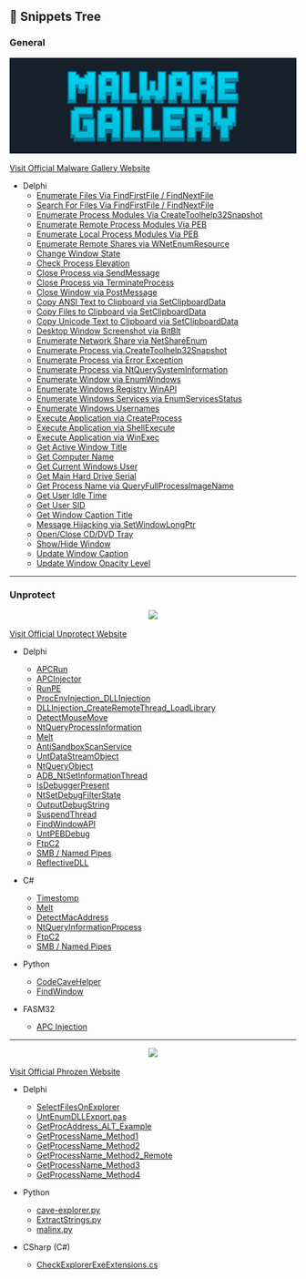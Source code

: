 ## 🌳 Snippets Tree

### General

<p align="center">
  <img src="Images/mgallery.png"/>
</p>

[Visit Official Malware Gallery Website](https://www.malwaregallery.com)

* Delphi
	* [Enumerate Files Via FindFirstFile / FindNextFile](Malware%20Gallery/enumerate-files-via-FindFirstFile-FindNextFile.pas)
	* [Search For Files Via FindFirstFile / FindNextFile](Malware%20Gallery/search-for-files-via-FindFirstFile-FindNextFile.pas)
	* [Enumerate Process Modules Via CreateToolhelp32Snapshot](Malware%20Gallery/enumerate-process-modules-via-CreateToolhelp32Snapshot.pas)
	* [Enumerate Remote Process Modules Via PEB](Malware%20Gallery/enumerate-remote-process-modules-via-peb.pas)
	* [Enumerate Local Process Modules Via PEB](Malware%20Gallery/enumerate-local-process-modules-via-peb.pas)
	* [Enumerate Remote Shares via WNetEnumResource](Malware%20Gallery/enumerate-remote-shares-via-WNetEnumResource.pas)
	* [Change Window State](Malware%20Gallery/change-window-state.pas)
	* [Check Process Elevation](Malware%20Gallery/check-process-elevation.pas)
	* [Close Process via SendMessage](Malware%20Gallery/close-process-via-SendMessage.pas)
	* [Close Process via TerminateProcess](Malware%20Gallery/close-process-via-TerminateProcess.pas)
	* [Close Window via PostMessage](Malware%20Gallery/close-window-via-PostMessage.pas)
	* [Copy ANSI Text to Clipboard via SetClipboardData](Malware%20Gallery/copy-ansi-text-to-clipboard-via-SetClipboardData.pas)
	* [Copy Files to Clipboard via SetClipboardData](Malware%20Gallery/copy-files-to-clipboard-via-SetClipboardData.pas)
	* [Copy Unicode Text to Clipboard via SetClipboardData](Malware%20Gallery/copy-unicode-text-to-clipboard-via-SetClipboardData.pas)
	* [Desktop Window Screenshot via BitBlt](Malware%20Gallery/desktop-window-screenshot-via-BitBlt.pas)
	* [Enumerate Network Share via NetShareEnum](Malware%20Gallery/enumerate-network-share-via-NetShareEnum.pas)
	* [Enumerate Process via CreateToolhelp32Snapshot](Malware%20Gallery/enumerate-process-via-createtoolhelp32snapshot.pas)
	* [Enumerate Process via Error Exception](Malware%20Gallery/enumerate-process-via-error-exception.pas)
	* [Enumerate Process via NtQuerySystemInformation](Malware%20Gallery/enumerate-process-via-NtQuerySystemInformation.pas)
	* [Enumerate Window via EnumWindows](Malware%20Gallery/enumerate-window-via-EnumWindows.pas)
	* [Enumerate Windows Registry WinAPI](Malware%20Gallery/enumerate-windows-registry-winapi.pas)
	* [Enumerate Windows Services via EnumServicesStatus](Malware%20Gallery/enumerate-windows-services-via-EnumServicesStatus.pas)
	* [Enumerate Windows Usernames](Malware%20Gallery/enumerate-windows-usernames.pas)
	* [Execute Application via CreateProcess](Malware%20Gallery/execute-application-via-CreateProcess.pas)
	* [Execute Application via ShellExecute](Malware%20Gallery/execute-application-via-ShellExecute.pas)
	* [Execute Application via WinExec](Malware%20Gallery/execute-application-via-winexec.pas)
	* [Get Active Window Title](Malware%20Gallery/get-active-window-title.pas)
	* [Get Computer Name](Malware%20Gallery/get-computer-name.pas)
	* [Get Current Windows User](Malware%20Gallery/get-current-windows-user.pas)
	* [Get Main Hard Drive Serial](Malware%20Gallery/get-main-hard-drive-serial.pas)
	* [Get Process Name via QueryFullProcessImageName](Malware%20Gallery/get-process-name-via-queryfullprocessimagename.pas)
	* [Get User Idle Time](Malware%20Gallery/get-user-idle-time.pas)
	* [Get User SID](Malware%20Gallery/get-user-sid.pas)
	* [Get Window Caption Title](Malware%20Gallery/get-window-caption-title.pas)
	* [Message Hijacking via SetWindowLongPtr](Malware%20Gallery/message-hijacking-via-SetWindowLongPtr.pas)
	* [Open/Close CD/DVD Tray](Malware%20Gallery/open-close-cddvd-tray.pas)
	* [Show/Hide Window](Malware%20Gallery/show-hide-window.pas)
	* [Update Window Caption](Malware%20Gallery/update-window-caption.pas)
	* [Update Window Opacity Level](Malware%20Gallery/update-window-opacity-level.pas)

---

### Unprotect

<p align="center">
  <img src="Images/Unprotect.png"/>
</p>

[Visit Official Unprotect Website](https://unprotect.it)

* Delphi
	* [APCRun](Unprotect/Delphi/APCRun.dpr)
	* [APCInjector](Unprotect/Delphi/APCInjector.dpr)
	* [RunPE](Unprotect/Delphi/RunPE.dpr)
	* [ProcEnvInjection_DLLInjection](Unprotect/Delphi/ProcEnvInjection_DLLInjection.dpr)
	* [DLLInjection_CreateRemoteThread_LoadLibrary](Unprotect/Delphi//DLLInjection_CreateRemoteThread_LoadLibrary.dpr)
	* [DetectMouseMove](Unprotect/Delphi/DetectMouseMove.dpr)
	* [NtQueryProcessInformation](Unprotect/Delphi/NtQueryProcessInformation.dpr)
	* [Melt](Unprotect/Delphi/Melt.dpr)
	* [AntiSandboxScanService](Unprotect/Delphi/AntiSandboxScanService.dpr)
	* [UntDataStreamObject](Unprotect/Delphi/UntDataStreamObject.pas)
	* [NtQueryObject](Unprotect/Delphi/NtQueryObject.dpr)
	* [ADB_NtSetInformationThread](Unprotect/Delphi/ADB_NtSetInformationThread.dpr)
	* [IsDebuggerPresent](Unprotect/Delphi/IsDebuggerPresent.dpr)
	* [NtSetDebugFilterState](Unprotect/Delphi/NtSetDebugFilterState.dpr)
	* [OutputDebugString](Unprotect/Delphi/OutputDebugString.dpr)
	* [SuspendThread](Unprotect/Delphi/SuspendThread.dpr)
	* [FindWindowAPI](Unprotect/Delphi/FindWindowAPI.dpr)
	* [UntPEBDebug](Unprotect/Delphi/UntPEBDebug.pas)
	* [FtpC2](Unprotect/Delphi/FtpC2.pas)
	* [SMB / Named Pipes](Unprotect/Delphi/NamedPipes_SMB.pas)
	* [ReflectiveDLL](Unprotect/Delphi/ReflectiveDLL.dpr)



* C#
	* [Timestomp](Unprotect/CS/Timestomp.cs)
	* [Melt](Unprotect/CS/Melt.cs)
	* [DetectMacAddress](Unprotect/CS/DetectMacAddress.cs)
	* [NtQueryInformationProcess](Unprotect/CS/NtQueryInformationProcess.cs)
	* [FtpC2](Unprotect/CS/FtpC2.cs)
	* [SMB / Named Pipes](Unprotect/CS/NamedPipes_SMB.cs)


* Python
	* [CodeCaveHelper](Unprotect/Python/CodeCaveHelper.py)
	* [FindWindow](Unprotect/Python/FindWindow.py)

 * FASM32
	* [APC Injection](Unprotect/FASM/x32/apc_injection.asm)

---

<p align="center">
  <img src="Images/Phrozen.png"/>
</p>

[Visit Official Phrozen Website](https://www.phrozen.io)

* Delphi
	* [SelectFilesOnExplorer](Delphi/SelectFilesOnExplorer/)
	* [UntEnumDLLExport.pas](Delphi/UntEnumDLLExport.pas)
	* [GetProcAddress_ALT_Example](Delphi/GetProcAddress_ALT_Example.pas)
	* [GetProcessName_Method1](Delphi/GetProcessName_Method1.pas)
	* [GetProcessName_Method2](Delphi/GetProcessName_Method2.pas)
	* [GetProcessName_Method2_Remote](Delphi/GetProcessName_Method2_Remote.pas)
	* [GetProcessName_Method3](Delphi/GetProcessName_Method3.pas)
	* [GetProcessName_Method4](Delphi/GetProcessName_Method4.pas)

* Python
  	* [cave-explorer.py](Python/cave-explorer.py)
	* [ExtractStrings.py](Python/ExtractStrings.py)
	* [malinx.py](Python/malinx.py)

* CSharp (C#)
	* [CheckExplorerExeExtensions.cs](CS/CheckExplorerExeExtensions.cs)